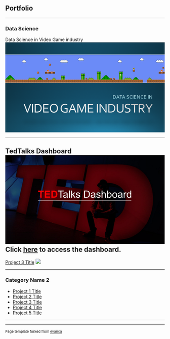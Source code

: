 ## Portfolio

---

### Data Science
Data Science in Video Game industry
<br>
<a href="pdf/ds_videogame.pdf" target="_blank"><img src="images/ds_videogame.PNG?raw=true"/></a>

---
TedTalks Dashboard
<br>
<a href="pdf/tedtalks_dashboard.pdf" target="_blank"><img src="images/ds_tedtalks.PNG?raw=true"/></a>
<br>
Click <a href="excel/ds-tedtalks_dashboard.xlsx" target="_blank">here</a> to access the dashboard.
---
[Project 3 Title](http://example.com/)
<img src="images/dummy_thumbnail.jpg?raw=true"/>

---

### Category Name 2

- [Project 1 Title](http://example.com/)
- [Project 2 Title](http://example.com/)
- [Project 3 Title](http://example.com/)
- [Project 4 Title](http://example.com/)
- [Project 5 Title](http://example.com/)

---




---
<p style="font-size:11px">Page template forked from <a href="https://github.com/evanca/quick-portfolio">evanca</a></p>
<!-- Remove above link if you don't want to attibute -->
